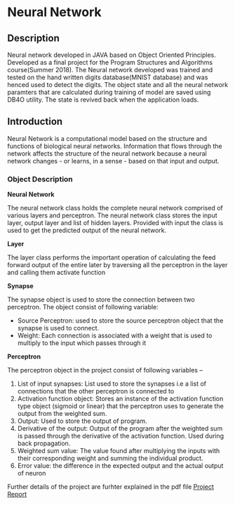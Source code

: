 # Neural Network

## Description
Neural network developed in JAVA based on Object Oriented Principles. 
Developed as a final project for the Program Structures and Algorithms course(Summer 2018). 
The Neural network developed was trained and tested on the hand written digits database(MNIST database) and was henced used to detect the digits. The object state and all the neural network paramters that are calculated during training of model are saved using DB4O utility. The state is revived back when the application loads.

## Introduction
Neural Network is a computational model based on the structure and functions of biological neural networks. Information that flows through the network affects the structure of the neural network because a neural network changes - or learns, in a sense - based on that input and output.

### Object Description

**Neural Network**

The neural network class holds the complete neural network comprised of various layers and perceptron. The neural network class stores the input layer, output layer and list of hidden layers. Provided with input the class is used to get the predicted output of the neural network.

**Layer**

The layer class performs the important operation of calculating the feed forward output of the entire later by traversing all the perceptron in the layer and calling them activate function

**Synapse**

The synapse object is used to store the connection between two perceptron. The object consist of following variable:
- Source Perceptron: used to store the source perceptron object that the synapse is used to connect.
- Weight: Each connection is associated with a weight that is used to multiply to the input which passes through it

**Perceptron**

The perceptron object in the project consist of following variables –
1. List of input synapses: List used to store the synapses i.e a list of connections that the other perceptron is connected to
2. Activation function object: Stores an instance of the activation function type object (sigmoid or linear) that the perceptron uses to      generate the output from the weighted sum.
3. Output: Used to store the output of program.
4. Derivative of the output: Output of the program after the weighted sum is passed through the derivative of the activation function.    Used    during back propagation.
5. Weighted sum value: The value found after multiplying the inputs with their corresponding weight and summing the individual product.
6. Error value: the difference in the expected output and the actual output of neuron

Further details of the project are furhter explained in the pdf file [Project Report](https://github.com/siddheshvk/FinalProject_INFO6205Summer/blob/master/Neural%20Networks.pdf)
